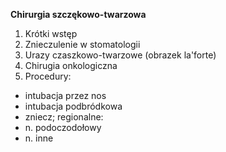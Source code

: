 **Chirurgia szczękowo-twarzowa**

1. Krótki wstęp
2. Znieczulenie w stomatologii
3. Urazy czaszkowo-twarzowe (obrazek la'forte)
4. Chirugia onkologiczna
5. Procedury:
- intubacja przez nos
- intubacja podbródkowa
- zniecz; regionalne:
- n. podoczodołowy
- n. inne
